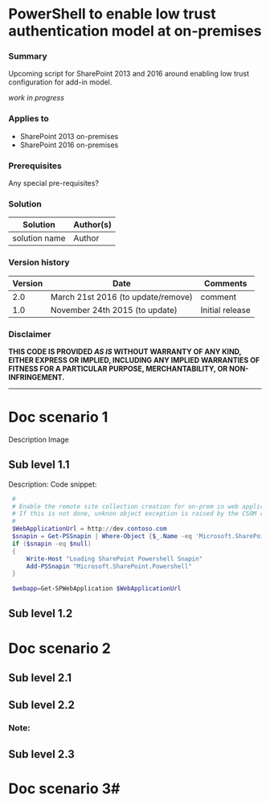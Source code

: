 # PowerShell to enable low trust authentication model at on-premises #

### Summary ###
Upcoming script for SharePoint 2013 and 2016 around enabling low trust configuration for add-in model.

*work in progress*
 
### Applies to ###
-  SharePoint 2013 on-premises
-  SharePoint 2016 on-premises

### Prerequisites ###
Any special pre-requisites?

### Solution ###
Solution | Author(s)
---------|----------
solution name | Author

### Version history ###
Version  | Date | Comments
---------| -----| --------
2.0  | March 21st 2016 (to update/remove)| comment
1.0  | November 24th 2015 (to update) | Initial release

### Disclaimer ###
**THIS CODE IS PROVIDED *AS IS* WITHOUT WARRANTY OF ANY KIND, EITHER EXPRESS OR IMPLIED, INCLUDING ANY IMPLIED WARRANTIES OF FITNESS FOR A PARTICULAR PURPOSE, MERCHANTABILITY, OR NON-INFRINGEMENT.**


----------

# Doc scenario 1 #
Description
Image


## Sub level 1.1 ##
Description:
Code snippet:
```PowerShell
 #
 # Enable the remote site collection creation for on-prem in web application level
 # If this is not done, unknon object exception is raised by the CSOM code
 #
 $WebApplicationUrl = http://dev.contoso.com
 $snapin = Get-PSSnapin | Where-Object {$_.Name -eq 'Microsoft.SharePoint.Powershell'}
 if ($snapin -eq $null) 
 {
     Write-Host "Loading SharePoint Powershell Snapin"
     Add-PSSnapin "Microsoft.SharePoint.Powershell"
 }    
  
 $webapp=Get-SPWebApplication $WebApplicationUrl  

```

## Sub level 1.2 ##

# Doc scenario 2 #

## Sub level 2.1 ##

## Sub level 2.2 ##

### Note: ###

## Sub level 2.3 ##

# Doc scenario 3#

